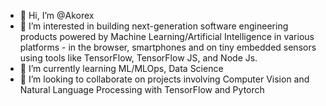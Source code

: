 - 👋 Hi, I’m @Akorex
- 👀 I’m interested in building next-generation software engineering products powered by Machine Learning/Artificial Intelligence in various platforms - in the browser, smartphones and on tiny embedded sensors using tools like TensorFlow, TensorFlow JS, and Node Js.
- 🌱 I’m currently learning ML/MLOps, Data Science
- 💞️ I’m looking to collaborate on projects involving Computer Vision and Natural Language Processing with TensorFlow and Pytorch


<!---
Akorex/Akorex is a ✨ special ✨ repository because its `README.md` (this file) appears on your GitHub profile.
You can click the Preview link to take a look at your changes.
--->
